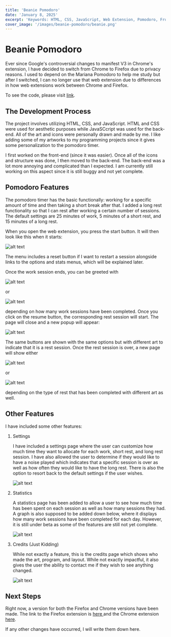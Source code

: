 ```yaml
---
title: 'Beanie Pomodoro'
date: 'January 8, 2025'
excerpt: 'Keywords: HTML, CSS, JavaScript, Web Extension, Pomodoro, Front-End, Back-End'
cover_image: '/images/beanie-pomodoro/beanie.png'
---
```


# Beanie Pomodoro 

Ever since Google's controversial changes to manifest V3 in Chrome's extension, I have decided to switch from Chrome to Firefox due to privacy reasons.  I used to depend on the Mariana Pomodoro to help me study but after I switched, I can no longer use that web extension due to differences in how web extensions work between Chrome and Firefox.

To see the code, please visit <a href = "https://github.com/LofiTea/beanie-pomodoro"> link</a>.

## The Development Process

The project involves utilizing HTML, CSS, and JavaScript.  HTML and CSS were used for aesthetic purposes while JavaSCcript was used for the back-end.  All of the art and icons were personally drawn and made by me.  I like adding some of my artworks to my programming projects since it gives some personalization to the pomodoro timer.  

I first worked on the front-end (since it was easier).  Once all of the icons and structure was done, I then moved to the back-end.  The back-end was a lot more annoying and complicated than I expected.  I am currently still working on this aspect since it is still buggy and not yet complete.

## Pomodoro Features

The pomodoro timer has the basic functionally: working for a specific amount of time and then taking a short break after that.  I added a long rest functionality so that I can rest after working a certain number of sessions.  The default settings are 25 minutes of work, 5 minutes of a short rest, and 15 minutes of a long rest.

When you open the web extension, you press the start button.  It will then look like this when it starts:

![alt text](/images/beanie-pomodoro/work.png)

The menu includes a reset button if I want to restart a session alongside links to the options and stats menus, which will be explained later.

Once the work session ends, you can be greeted with 

![alt text](/images/beanie-pomodoro/short-rest.png)

or 

![alt text](/images/beanie-pomodoro/long-rest.png)

depending on how many work sessions have been completed.  Once you click on the resume button, the corresponding rest session will start.  The page will close and a new popup will appear:

![alt text](/images/beanie-pomodoro/rest.png)

The same buttons are shown with the same options but with different art to indicate that it is a rest session.  Once the rest session is over, a new page will show either 

![alt text](/images/beanie-pomodoro/end-short-rest.png)

or 

![alt text](/images/beanie-pomodoro/end-long-rest.png)

depending on the type of rest that has been completed with different art as well.

## Other Features

I have included some other features:

1. Settings

   I have included a settings page where the user can customize how much time they want to allocate for each work, short rest, and long rest session.  I have also allowed the user to determine if they would like to have a noise played which indicates that a specific session is over as well as how often they would like to have the long rest.  There is also the option to resort back to the default settings if the user wishes.

   ![alt text](/images/beanie-pomodoro/options.png)

2. Statistics

   A statistics page has been added to allow a user to see how much time has been spent on each session as well as how many sessions they had.  A graph is also supposed to be added down below, where it displays how many work sessions have been completed for each day.  However, it is still under beta as some of the features are still not yet complete.

   ![alt text](/images/beanie-pomodoro/stats.png)

3. Credits (Just Kidding)

   While not exactly a feature, this is the credits page which shows who made the art, program, and layout.  While not exactly impactful, it also gives the user the ability to contact me if they wish to see anything changed.

   ![alt text](/images/beanie-pomodoro/credits.png)

## Next Steps

Right now, a version for both the Firefox and Chrome versions have been made.  The link to the Firefox extension is <a href = "https://addons.mozilla.org/en-US/firefox/addon/beanie-pomodoro/"> here </a> and the Chrome extension <a href = "https://chromewebstore.google.com/detail/beanie-pomodoro/gaaikgggdnjcolgjbekolakckfknpcop"> here</a>.

If any other changes have occurred, I will write them down here.
